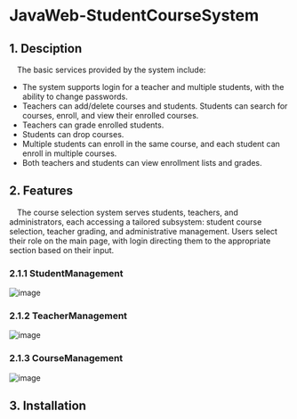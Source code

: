 # JavaWeb-StudentCourseSystem
## 1. Desciption

&emsp;The basic services provided by the system include:
- The system supports login for a teacher and multiple students, with the ability to change passwords.
- Teachers can add/delete courses and students. Students can search for courses, enroll, and view their enrolled courses.
- Teachers can grade enrolled students.
- Students can drop courses.
- Multiple students can enroll in the same course, and each student can enroll in multiple courses.
- Both teachers and students can view enrollment lists and grades.

## 2. Features

&emsp;The course selection system serves students, teachers, and administrators, each accessing a tailored subsystem: student course selection, teacher grading, and administrative management. Users select their role on the main page, with login directing them to the appropriate section based on their input.

### 2.1.1 StudentManagement

![image](https://github.com/UltimateWilliamWu/StudentCourseSystem--/assets/157347161/f9d5a3d8-ebf3-4fd0-ab6d-d097706a7b8e)

### 2.1.2 TeacherManagement

![image](https://github.com/UltimateWilliamWu/StudentCourseSystem--/assets/157347161/580114c5-e02e-4bef-a0bf-1db461f57d22)

### 2.1.3 CourseManagement

![image](https://github.com/UltimateWilliamWu/StudentCourseSystem--/assets/157347161/4374c0fc-6327-46b0-bee0-0e05b8a0e1e9)

## 3. Installation
&emsp;
